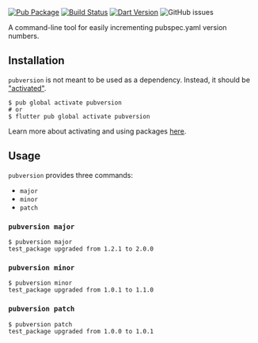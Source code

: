 [![Pub Package](https://img.shields.io/pub/v/pubversion.svg)](https://pub.dartlang.org/packages/pubversion)
[![Build Status](https://travis-ci.org/MegaMattMiller/pubversion.svg?branch=master)](https://travis-ci.org/MegaMattMiller/pubversion)
[![Dart Version](https://img.shields.io/badge/dart-%5E2.0.0-green.svg?branch=master)](https://img.shields.io/badge/dart-%5E2.0.0-green.svg)
![GitHub issues](https://img.shields.io/github/issues-raw/MegaMattMiller/pubversion.svg)

A command-line tool for easily incrementing pubspec.yaml version numbers.

## Installation

`pubversion` is not meant to be used as a dependency. Instead, it should be
["activated"][activating].

```console
$ pub global activate pubversion
# or
$ flutter pub global activate pubversion
```

Learn more about activating and using packages [here][pub global].

## Usage

`pubversion` provides three commands:

* `major`
* `minor`
* `patch`

### `pubversion major`

```
$ pubversion major
test_package upgraded from 1.2.1 to 2.0.0
```

### `pubversion minor`

```
$ pubversion minor
test_package upgraded from 1.0.1 to 1.1.0
```

### `pubversion patch`

```
$ pubversion patch
test_package upgraded from 1.0.0 to 1.0.1
```


[activating]: https://www.dartlang.org/tools/pub/cmd/pub-global#activating-a-package
[pub global]: https://www.dartlang.org/tools/pub/cmd/pub-global

